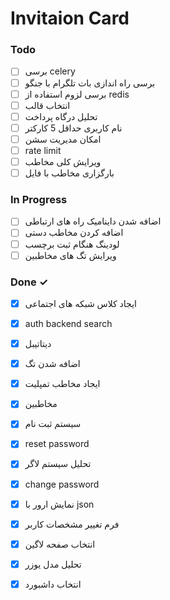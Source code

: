 #  Invitaion Card



### Todo

- [ ] برسی celery  
- [ ] برسی راه اندازی بات تلگرام با جنگو  
- [ ] برسی لزوم استفاده از redis  
- [ ] انتخاب قالب  
- [ ] تحلیل درگاه پرداخت  
- [ ] نام کاربری حداقل 5 کارکتر  
- [ ] امکان مدیریت سشن  
- [ ] rate limit  
- [ ] ویرایش کلی مخاطب  
- [ ] بارگزاری مخاطب با فایل  

### In Progress

- [ ] اضافه شدن داینامیک راه های ارتباطی  
- [ ] اضافه کردن مخاطب دستی  
- [ ] لودینگ هنگام ثبت برچسب  
- [ ] ویرایش تگ های مخاطبین  

### Done ✓

- [x] ایجاد کلاس شبکه های اجتماعی  
- [x] auth backend search  
- [x] دیتاتیبل  
- [x] اضافه شدن تگ  
- [x] ایجاد مخاطب تمپلیت  
- [x] مخاطبین  
- [x] سیستم ثبت نام  
- [x] reset password  
- [x] تحلیل سیستم لاگر  
- [x] change password  
- [x] نمایش ارور با json  
- [x] فرم تغییر مشخصات کاربر  
- [x] انتخاب صفحه لاگین  
- [x] تحلیل مدل یوزر  
- [x] انتخاب داشبورد  

